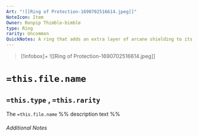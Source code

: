 ```yaml
---
Art: "![[Ring of Protection-1690702516614.jpeg]]"
NoteIcon: Item
Owner: Ronpip Thimble-bimble
type: Ring
rarity: Uncommon
QuickNotes: A ring that adds an extra layer of arcane shielding to its wearer
---
```


> [!infobox]+
> ![[Ring of Protection-1690702516614.jpeg]]

# `=this.file.name`
## `=this.type` , `=this.rarity`

The `=this.file.name` %% description text %%

###### Additional Notes